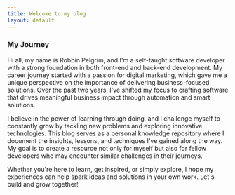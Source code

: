 ```yaml
---
title: Welcome to my blog
layout: default
---
```


### My Journey
Hi all, my name is Robbin Pelgrim, and I'm a self-taught software developer with a strong foundation in both front-end and back-end development. My career journey started with a passion for digital marketing, which gave me a unique perspective on the importance of delivering business-focused solutions. Over the past two years, I've shifted my focus to crafting software that drives meaningful business impact through automation and smart solutions.

I believe in the power of learning through doing, and I challenge myself to constantly grow by tackling new problems and exploring innovative technologies. This blog serves as a personal knowledge repository where I document the insights, lessons, and techniques I've gained along the way. My goal is to create a resource not only for myself but also for fellow developers who may encounter similar challenges in their journeys.

Whether you're here to learn, get inspired, or simply explore, I hope my experiences can help spark ideas and solutions in your own work. Let's build and grow together!


